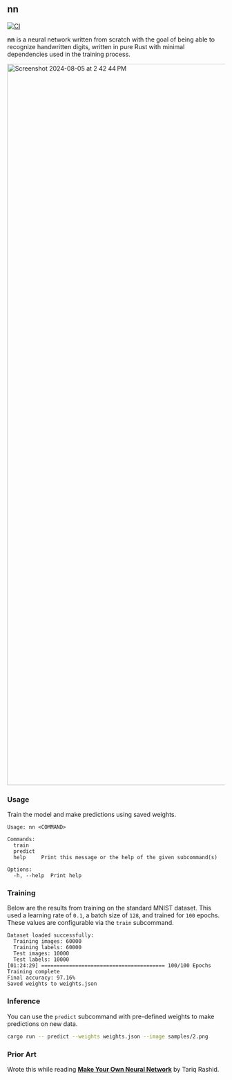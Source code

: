 ## nn

[![CI](https://github.com/terror/nn/actions/workflows/ci.yml/badge.svg)](https://github.com/terror/nn/actions/workflows/ci.yml)

**nn** is a neural network written from scratch with the goal of being able to
recognize handwritten digits, written in pure Rust with minimal dependencies
used in the training process.

<img width="1667" alt="Screenshot 2024-08-05 at 2 42 44 PM" src="https://github.com/user-attachments/assets/341a5bc9-383b-4186-84e5-fc579945555b">

### Usage

Train the model and make predictions using saved weights.

```
Usage: nn <COMMAND>

Commands:
  train
  predict
  help     Print this message or the help of the given subcommand(s)

Options:
  -h, --help  Print help
```

### Training

Below are the results from training on the standard MNIST dataset. This used a
learning rate of `0.1`, a batch size of `128`, and trained for `100` epochs. These
values are configurable via the `train` subcommand.

```
Dataset loaded successfully:
  Training images: 60000
  Training labels: 60000
  Test images: 10000
  Test labels: 10000
[01:24:29] ======================================== 100/100 Epochs Training complete                                                                                                                   Final accuracy: 97.16%
Saved weights to weights.json
```

### Inference

You can use the `predict` subcommand with pre-defined weights to make
predictions on new data.

```bash
cargo run -- predict --weights weights.json --image samples/2.png
```

### Prior Art

Wrote this while reading [**Make Your Own Neural Network**](https://www.amazon.ca/Make-Your-Own-Neural-Network/dp/1530826608) by Tariq Rashid.
